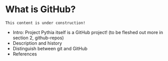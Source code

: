 # What is GitHub?

```{note}
This content is under construction!
```

- Intro: Project Pythia itself is a GitHub project! (to be fleshed out more in section 2, github-repos)
- Description and history
- Distinguish between git and GitHub
- References

